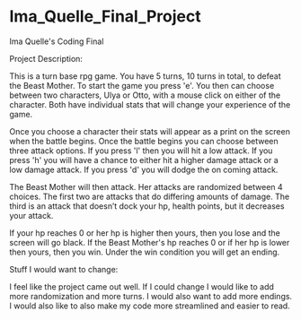 # Ima_Quelle_Final_Project
Ima Quelle's Coding Final

Project Description:

  This is a turn base rpg game. You have 5 turns, 10 turns in total, to defeat the Beast Mother. To start the game you press 'e'. You then can choose between two characters, Ulya or Otto, with a mouse click on either of the character. Both have individual stats that will change your experience of the game.

  Once you choose a character their stats will appear as a print on the screen when the battle begins. Once the battle begins you can choose between three attack options. If you press 'l' then you will hit a low attack. If you press 'h' you will have a chance to either hit a higher damage attack or a low damage attack. If you press 'd' you will dodge the on coming attack.

  The Beast Mother will then attack. Her attacks are randomized between 4 choices. The first two are attacks that do differing amounts of damage. The third is an attack that doesn’t dock your hp, health points, but it decreases your attack.

  If your hp reaches 0 or her hp is higher then yours, then you lose and the screen will go black. If the Beast Mother's hp reaches 0 or if her hp is lower then yours, then you win. Under the win condition you will get an ending.


Stuff I would want to change:

  I feel like the project came out well. If I could change I would like to add more randomization and more turns. I would also want to add more endings. I would also like to also make my code more streamlined and easier to read.
